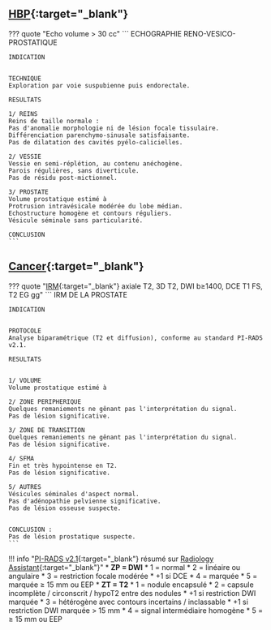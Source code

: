 ## [**HBP**](https://radiopaedia.org/articles/benign-prostatic-hyperplasia){:target="_blank"} 

??? quote "Echo volume > 30 cc"
    ```
    ECHOGRAPHIE RENO-VESICO-PROSTATIQUE

    INDICATION


    TECHNIQUE
    Exploration par voie suspubienne puis endorectale.

    RESULTATS

    1/ REINS
    Reins de taille normale :
    Pas d'anomalie morphologie ni de lésion focale tissulaire.
    Différenciation parenchymo-sinusale satisfaisante.
    Pas de dilatation des cavités pyélo-calicielles.

    2/ VESSIE
    Vessie en semi-réplétion, au contenu anéchogène.
    Parois régulières, sans diverticule.
    Pas de résidu post-mictionnel.

    3/ PROSTATE
    Volume prostatique estimé à 
    Protrusion intravésicale modérée du lobe médian.
    Echostructure homogène et contours réguliers.
    Vésicule séminale sans particularité.

    CONCLUSION
    ```


## [**Cancer**](https://radiopaedia.org/articles/prostate-cancer-3){:target="_blank"}  

??? quote "[IRM](https://www.pcih.fr/portal/pst_selectapp.php){:target="_blank"} axiale T2, 3D T2, DWI b≥1400, DCE T1 FS, T2 EG gg" 
    ```
    IRM DE LA PROSTATE

    INDICATION


    PROTOCOLE
    Analyse biparamétrique (T2 et diffusion), conforme au standard PI-RADS v2.1.

    RESULTATS


    1/ VOLUME
    Volume prostatique estimé à 

    2/ ZONE PERIPHERIQUE
    Quelques remaniements ne gênant pas l'interprétation du signal. 
    Pas de lésion significative.

    3/ ZONE DE TRANSITION
    Quelques remaniements ne gênant pas l'interprétation du signal. 
    Pas de lésion significative.

    4/ SFMA
    Fin et très hypointense en T2. 
    Pas de lésion significative.

    5/ AUTRES
    Vésicules séminales d'aspect normal.
    Pas d'adénopathie pelvienne significative.
    Pas de lésion osseuse suspecte.


    CONCLUSION : 
    Pas de lésion prostatique suspecte.
    ```

!!! info "[PI-RADS v2.1](https://www.acr.org/-/media/ACR/Files/RADS/Pi-RADS/PIRADS-v2-1.pdf){:target="_blank"} résumé sur  [Radiology Assistant](https://radiologyassistant.nl/abdomen/prostate/prostate-cancer-pi-rads-v2-1){:target="_blank"}"
    * **ZP = DWI**
        * 1 = normal
        * 2 = linéaire ou angulaire
        * 3 = restriction focale modérée
            * +1 si DCE
        * 4 = marquée
        * 5 = marquée ≥ 15 mm ou EEP
    * **ZT = T2**
        * 1 = nodule encapsulé
        * 2 = capsule incomplète / circonscrit / hypoT2 entre des nodules
            * +1 si restriction DWI marquée
        * 3 = hétérogène avec contours incertains / inclassable
            * +1 si restriction DWI marquée > 15 mm
        * 4 = signal intermédiaire homogène
        * 5 = ≥ 15 mm ou EEP

